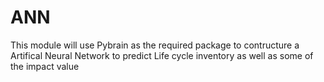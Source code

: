 # ANN
This module will use Pybrain as the required package to contructure a Artifical Neural Network to predict Life cycle inventory 
as well as some of the impact value
